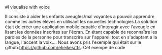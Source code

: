 #I visualise with voice
 
Il consiste à aider les enfants aveugles/mal voyantes a pouvoir apprendre comme les autres élèves en utilisant les nouvelles technologies.La solution était de créer une application mobile capable d'interagir avec l'aveugle en lisant les données inscrites sur l'écran. En étant capable de reconnaître les paroles de la personne pour transcrire sur l'appareil tout en s'adaptant a la langue, l'accent la voix.... Nous avons pris l'exemple qui était sur le github:https://github.com/eheikes/tts. Cet exempe de code 
